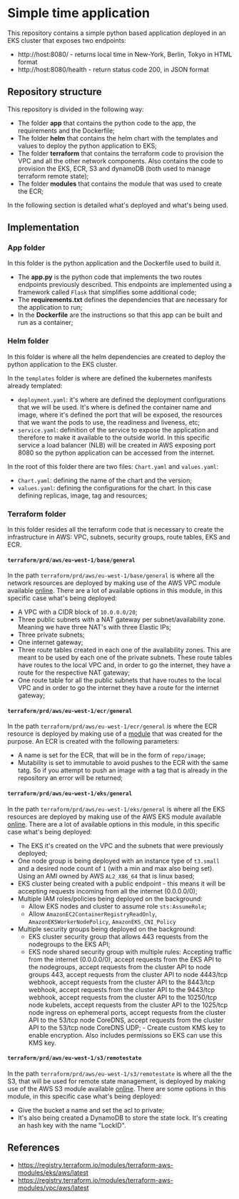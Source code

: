 # Simple time application
This repository contains a simple python based application deployed in an EKS cluster that exposes two endpoints:
- http://host:8080/ - returns local time in New-York, Berlin, Tokyo in HTML format
- http://host:8080/health - return status code 200, in JSON format

## Repository structure
This repository is divided in the following way:
- The folder **app** that contains the python code to the app, the requirements and the Dockerfile;
- The folder **helm** that contains the helm chart with the templates and values to deploy the python application to EKS;
- The folder **terraform** that contains the terraform code to provision the VPC and all the other network components. Also contains the code to provision the EKS, ECR, S3 and dynamoDB (both used to manage terraform remote state);
- The folder **modules** that contains the module that was used to create the ECR;

In the following section is detailed what's deployed and what's being used. 

## Implementation
### App folder
In this folder is the python application and the Dockerfile used to build it.
- The **app.py** is the python code that implements the two routes endpoints previously described. This endpoints are implemented using a framework called `Flask` that simplifies some additional code;
- The **requirements.txt** defines the dependencies that are necessary for the application to run;
- In the **Dockerfile** are the instructions so that this app can be built and run as a container;

### Helm folder 
In this folder is where all the helm dependencies are created to deploy the python application to the EKS cluster. 

In the `templates` folder is where are defined the kubernetes manifests already templated:
- `deployment.yaml`: it's where are defined the deployment configurations that we will be used. It's where is defined the container name and image, where it's defined the port that will be exposed, the resources that we want the pods to use, the readiness and liveness, etc;
- `service.yaml`: definition of the service to expose the application and therefore to make it available to the outside world. In this specific service a load balancer (NLB) will be created in AWS exposing port 8080 so the python application can be accessed from the internet.

In the root of this folder there are two files: `Chart.yaml` and `values.yaml`:
- `Chart.yaml`: defining the name of the chart and the version;
- `values.yaml`: defining the configurations for the chart. In this case defining replicas, image, tag and resources;

### Terraform folder
In this folder resides all the terraform code that is necessary to create the infrastructure in AWS: VPC, subnets, security groups, route tables, EKS and ECR.
#### `terraform/prd/aws/eu-west-1/base/general`
In the path `terraform/prd/aws/eu-west-1/base/general` is where all the network resources are deployed by making use of the AWS VPC module available [online](https://registry.terraform.io/modules/terraform-aws-modules/vpc/aws/latest). There are a lot of available options in this module, in this specific case what's being deployed:
   - A VPC with a CIDR block of `10.0.0.0/20`;
   - Three public subnets with a NAT gateway per subnet/availability zone. Meaning we have three NAT's with three Elastic IPs;
   - Three private subnets;
   - One internet gateway;
   - Three route tables created in each one of the availability zones. This are meant to be used by each one of the private subnets. These route tables have routes to the local VPC and, in order to go the internet, they have a route for the respective NAT gateway;
   - One route table for all the public subnets that have routes to the local VPC and in order to go the internet they have a route for the internet gateway;
#### `terraform/prd/aws/eu-west-1/ecr/general`
In the path `terraform/prd/aws/eu-west-1/ecr/general` is where the ECR resource is deployed by making use of a  [module](terraform_modules/ecr) that was created for the purpose. An ECR is created with the following parameters:
- A name is set for the ECR, that will be in the form of `repo/image`;
- Mutability is set to immutable to avoid pushes to the ECR with the same tatg. So if you attempt to push an image with a tag that is already in the repository an error will be returned;

#### `terraform/prd/aws/eu-west-1/eks/general`
In the path `terraform/prd/aws/eu-west-1/eks/general` is where all the EKS resources are deployed by making use of the AWS EKS module available [online](https://registry.terraform.io/modules/terraform-aws-modules/eks/aws/latest). There are a lot of available options in this module, in this specific case what's being deployed:
   - The EKS it's created on the VPC and the subnets that were previously deployed;
   - One node group is being deployed with an instance type of `t3.small` and a desired node count of `1` (with a min and max also being set). Using an AMI owned by AWS `AL2_X86_64` that is linux based;
   - EKS cluster being created with a public endpoint - this means it will be accepting requests incoming from all the internet (0.0.0.0/0);
   - Multiple IAM roles/policies being deployed on the background:
        - Allow EKS nodes and cluster to assume role `sts:AssumeRole`;
        - Allow `AmazonEC2ContainerRegistryReadOnly`, `AmazonEKSWorkerNodePolicy`, `AmazonEKS_CNI_Policy`
   - Multiple security groups being deployed on the background:
        - EKS cluster security group that allows 443 requests from the nodegroups to the EKS API;
        - EKS node shared security group with multiple rules: Accepting traffic from the internet (0.0.0.0/0), accept requests from the EKS API to the nodegroups, accept requests from the cluster API to node groups 443, accept requests from the cluster API to node 4443/tcp webhook, accept requests from the cluster API to the 8443/tcp webhook, accept requests from the cluster API to the 9443/tcp webhook, accept requests from the cluster API to the 10250/tcp node kubelets, accept requests from the cluster API to the 1025/tcp node ingress on ephemeral ports, accept requests from the cluster API to the 53/tcp node CoreDNS, accept requests from the cluster API to the 53/tcp node CoreDNS UDP;
    - Create custom KMS key to enable encryption. Also includes permissions so EKS can use this KMS key.
#### `terraform/prd/aws/eu-west-1/s3/remotestate`
In the path `terraform/prd/aws/eu-west-1/s3/remotestate` is where all the the S3, that will be used for remote state management, is deployed by making use of the AWS S3 module available [online](https://registry.terraform.io/modules/terraform-aws-modules/s3-bucket/aws/latest). There are some options in this module, in this specific case what's being deployed:
- Give the bucket a name and set the acl to private;
- It's also being created a DynamoDB to store the state lock. It's creating an hash key with the name "LockID". 

## References
- https://registry.terraform.io/modules/terraform-aws-modules/eks/aws/latest
- https://registry.terraform.io/modules/terraform-aws-modules/vpc/aws/latest
